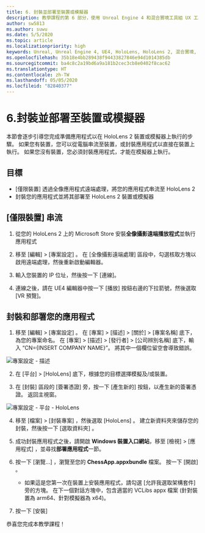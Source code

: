 ```yaml
---
title: 6. 封裝並部署至裝置或模擬器
description: 教學課程的第 6 部分，使用 Unreal Engine 4 和混合實境工具組 UX 工具外掛程式來建置簡單的國際象棋應用程式
author: sw5813
ms.author: suwu
ms.date: 5/5/2020
ms.topic: article
ms.localizationpriority: high
keywords: Unreal, Unreal Engine 4, UE4, HoloLens, HoloLens 2, 混合實境, 教學課程, 開始使用, mrtk, uxt, UX 工具, 文件
ms.openlocfilehash: 35b18e4bb289438f94433827846e94d1014385db
ms.sourcegitcommit: ba4c8c2a19bd6a9a181b2cec3cb8e0402f8cac62
ms.translationtype: HT
ms.contentlocale: zh-TW
ms.lasthandoff: 05/05/2020
ms.locfileid: "82840377"
---
```

# <a name="6-packaging--deploying-to-device-or-emulator"></a>6.封裝並部署至裝置或模擬器

本節會逐步引導您完成準備應用程式以在 HoloLens 2 裝置或模擬器上執行的步驟。 如果您有裝置，您可以從電腦串流至裝置，或封裝應用程式以直接在裝置上執行。 如果您沒有裝置，您必須封裝應用程式，才能在模擬器上執行。 

## <a name="objectives"></a>目標

* [僅限裝置] 透過全像應用程式遠端處理，將您的應用程式串流至 HoloLens 2
* 封裝您的應用程式並將其部署至 HoloLens 2 裝置或模擬器

## <a name="device-only-stream"></a>[僅限裝置] 串流

1.  從您的 HoloLens 2 上的 Microsoft Store 安裝**全像攝影遠端播放程式**並執行應用程式

2.  移至 [編輯] > [專案設定]  。 在 [全像攝影遠端處理] 區段中，勾選核取方塊以啟用遠端處理，然後重新啟動編輯器。

3.  輸入您裝置的 IP 位址，然後按一下 [連線]。

4.  連線之後，請在 UE4 編輯器中按一下 [播放] 按鈕右邊的下拉箭號，然後選取 [VR 預覽]。

## <a name="package-and-deploy-your-app"></a>封裝和部署您的應用程式 

1.  移至 [編輯] > [專案設定]  。 在 [專案] > [描述] > [關於] > [專案名稱]  底下，為您的專案命名。 在 [專案] > [描述] > [發行者] > [公司辨別名稱]  底下，輸入 “CN={INSERT COMPANY NAME}”。 將其中一個欄位留空會導致錯誤。 

![專案設定 - 描述](images/unreal-uxt/6-cn.PNG)

2.  在 [平台] > [HoloLens]  底下，根據您的目標選擇模擬及/或裝置。

3.  在 [封裝]  區段的 [簽署憑證]  旁，按一下 [產生新的]  按鈕，以產生新的簽署憑證。 返回主視窗。

![專案設定 - 平台 - HoloLens](images/unreal-uxt/6-packaging.PNG)

4.  移至 [檔案] > [封裝專案]  ，然後選取 [HoloLens]  。 建立新資料夾來儲存您的封裝，然後按一下 [選取資料夾]  。 

5.  成功封裝應用程式之後，請開啟 **Windows 裝置入口網站**，移至 [檢視] > [應用程式]  ，並尋找**部署應用程式**一節。

6.  按一下 [瀏覽...]  ，瀏覽至您的 **ChessApp.appxbundle** 檔案。 按一下 [開啟]  。 

    * 如果這是您第一次在裝置上安裝應用程式，請勾選 [允許我選取架構套件]  旁的方塊。 在下一個對話方塊中，包含適當的 VCLibs appx 檔案 (針對裝置為 arm64、針對模擬器為 x64)。 

7.  按一下 [安裝] 

恭喜您完成本教學課程！  